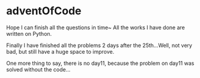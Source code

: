 # adventOfCode

Hope I can finish all the questions in time~
All the works I have done are written on Python.

Finally I have finished all the problems 2 days after the 25th...Well, not very bad, but still have a huge space to improve.

One more thing to say, there is no day11, because the problem on day11 was solved without the code...
